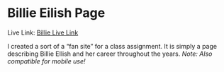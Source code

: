 # Billie Eilish Page

Live Link: [Billie Live Link](https://baelul.github.io/billie-eilish-page/)

I created a sort of a “fan site” for a class assignment. It is simply a page describing Billie EIlish and her career throughout the years. *Note: Also compatible for mobile use!*
